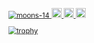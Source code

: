 <p align="left"> 
  <a href="https://github.com/moons-14/moons-14/">
    <img src="https://komarev.com/ghpvc/?username=moons-14" alt="moons-14" />
  </a>
  <a href="http://twitter.com/moons14_">
    <img height="20" src="https://img.shields.io/twitter/follow/moons14_?label=Twitter&logo=twitter&style=flat" />
  </a>
  <a href="https://github.com/moons-14">
    <img height="20" src="https://img.shields.io/github/followers/moons-14?label=follow&logo=github&style=flat" />
  </a>
  <a href="http://qiita.com/moons">
    <img height="20" src="https://qiita-badge.apiapi.app/s/moons/posts.svg" />
  </a>
</p>

[![trophy](https://github-profile-trophy.vercel.app/?username=ryo-ma)](https://github.com/ryo-ma/github-profile-trophy)
